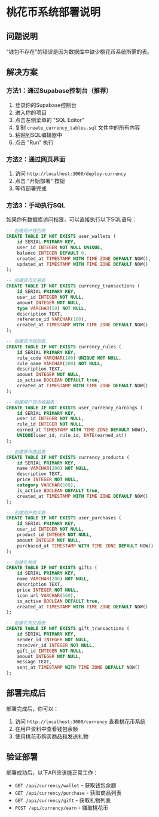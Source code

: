 # 桃花币系统部署说明

## 问题说明
"钱包不存在"的错误是因为数据库中缺少桃花币系统所需的表。

## 解决方案

### 方法1：通过Supabase控制台（推荐）

1. 登录你的Supabase控制台
2. 进入你的项目
3. 点击左侧菜单的 "SQL Editor"
4. 复制 `create_currency_tables.sql` 文件中的所有内容
5. 粘贴到SQL编辑器中
6. 点击 "Run" 执行

### 方法2：通过网页界面

1. 访问 `http://localhost:3000/deploy-currency`
2. 点击 "开始部署" 按钮
3. 等待部署完成

### 方法3：手动执行SQL

如果你有数据库访问权限，可以直接执行以下SQL语句：

```sql
-- 创建用户钱包表
CREATE TABLE IF NOT EXISTS user_wallets (
    id SERIAL PRIMARY KEY,
    user_id INTEGER NOT NULL UNIQUE,
    balance INTEGER DEFAULT 0,
    created_at TIMESTAMP WITH TIME ZONE DEFAULT NOW(),
    updated_at TIMESTAMP WITH TIME ZONE DEFAULT NOW()
);

-- 创建货币交易表
CREATE TABLE IF NOT EXISTS currency_transactions (
    id SERIAL PRIMARY KEY,
    user_id INTEGER NOT NULL,
    amount INTEGER NOT NULL,
    type VARCHAR(50) NOT NULL,
    description TEXT,
    reference_id VARCHAR(100),
    created_at TIMESTAMP WITH TIME ZONE DEFAULT NOW()
);

-- 创建货币规则表
CREATE TABLE IF NOT EXISTS currency_rules (
    id SERIAL PRIMARY KEY,
    rule_code VARCHAR(100) UNIQUE NOT NULL,
    rule_name VARCHAR(200) NOT NULL,
    description TEXT,
    amount INTEGER NOT NULL,
    is_active BOOLEAN DEFAULT true,
    created_at TIMESTAMP WITH TIME ZONE DEFAULT NOW()
);

-- 创建用户货币收益表
CREATE TABLE IF NOT EXISTS user_currency_earnings (
    id SERIAL PRIMARY KEY,
    user_id INTEGER NOT NULL,
    rule_id INTEGER NOT NULL,
    earned_at TIMESTAMP WITH TIME ZONE DEFAULT NOW(),
    UNIQUE(user_id, rule_id, DATE(earned_at))
);

-- 创建货币商品表
CREATE TABLE IF NOT EXISTS currency_products (
    id SERIAL PRIMARY KEY,
    name VARCHAR(200) NOT NULL,
    description TEXT,
    price INTEGER NOT NULL,
    category VARCHAR(100),
    is_active BOOLEAN DEFAULT true,
    created_at TIMESTAMP WITH TIME ZONE DEFAULT NOW()
);

-- 创建用户购买表
CREATE TABLE IF NOT EXISTS user_purchases (
    id SERIAL PRIMARY KEY,
    user_id INTEGER NOT NULL,
    product_id INTEGER NOT NULL,
    amount INTEGER NOT NULL,
    purchased_at TIMESTAMP WITH TIME ZONE DEFAULT NOW()
);

-- 创建礼物表
CREATE TABLE IF NOT EXISTS gifts (
    id SERIAL PRIMARY KEY,
    name VARCHAR(200) NOT NULL,
    description TEXT,
    price INTEGER NOT NULL,
    icon_url VARCHAR(500),
    is_active BOOLEAN DEFAULT true,
    created_at TIMESTAMP WITH TIME ZONE DEFAULT NOW()
);

-- 创建礼物交易表
CREATE TABLE IF NOT EXISTS gift_transactions (
    id SERIAL PRIMARY KEY,
    sender_id INTEGER NOT NULL,
    receiver_id INTEGER NOT NULL,
    gift_id INTEGER NOT NULL,
    amount INTEGER NOT NULL,
    message TEXT,
    sent_at TIMESTAMP WITH TIME ZONE DEFAULT NOW()
);
```

## 部署完成后

部署完成后，你可以：

1. 访问 `http://localhost:3000/currency` 查看桃花币系统
2. 在用户资料中查看钱包余额
3. 使用桃花币购买商品和发送礼物

## 验证部署

部署成功后，以下API应该能正常工作：
- `GET /api/currency/wallet` - 获取钱包余额
- `GET /api/currency/purchase` - 获取商品列表
- `GET /api/currency/gift` - 获取礼物列表
- `POST /api/currency/earn` - 赚取桃花币 
